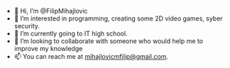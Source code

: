 - 👋 Hi, I’m @FilipMihajlovic
- 👀 I’m interested in programming, creating some 2D video games, syber security.
- 🌱 I’m currently going to IT high school.
- 💞️ I’m looking to collaborate with someone who would help me to improve my knowledge
- 📫 You can reach me at mihajlovicmfilip@gmail.com.
